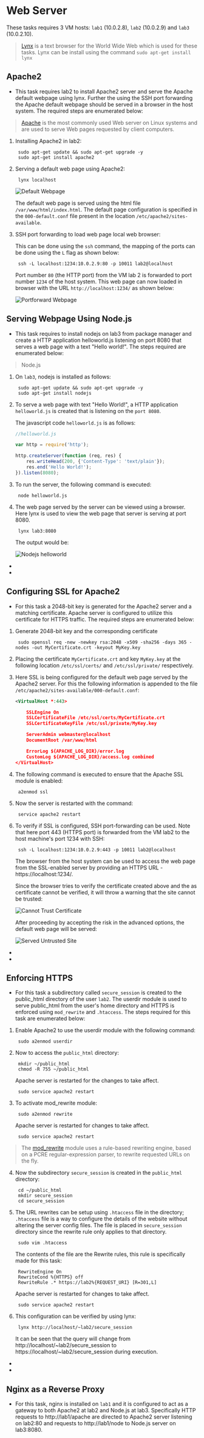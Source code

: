 # Web Server
These tasks requires 3 VM hosts: `lab1` (10.0.2.8), `lab2` (10.0.2.9) and `lab3` (10.0.2.10). 

> [Lynx](https://lynx.browser.org/ "Lynx Reference") is a text browser for the World Wide Web which is used for these tasks. Lynx can be install using the command `sudo apt-get install lynx`

## Apache2

- This task requires lab2 to install Apache2 server and serve the Apache default webpage using lynx. Further the using the SSH port forwarding the Apache default webpage should be served in a browser in the host system. The required steps are enumerated below:

>[Apache](https://help.ubuntu.com/lts/serverguide/httpd.html "Apache Web Server Reference") is the most commonly used Web server on Linux systems and are used to serve Web pages requested by client computers. 

1. Installing Apache2 in lab2: 

        sudo apt-get update && sudo apt-get upgrade -y
        sudo apt-get install apache2

2. Serving a default web page using Apache2:

        lynx localhost

    ![Default Webpage](./images/1_default_webpage.png)

    The default web page is served using the html file `/var/www/html/index.html`. The default page configuration is specified in the `000-default.conf` file present in the location `/etc/apache2/sites-available`.

3. SSH port forwarding to load web page local web browser: 

    This can be done using the `ssh` command, the mapping of the ports can be done using the `L` flag as shown below:

        ssh -L localhost:1234:10.0.2.9:80 -p 10011 lab2@localhost
    
    Port number `80` (the HTTP port) from the VM lab 2 is forwarded to port number `1234` of the host system. This web page can now loaded in browser with the URL `http://localhost:1234/` as shown below: 

    ![Portforward Webpage](./images/2_portforward_webpage.png)

## Serving Webpage Using Node.js

- This task requires to install nodejs on lab3 from package manager and create a HTTP application helloworld.js listening on port 8080 that serves a web page
with a text "Hello world!". The steps required are enumerated below:

>Node.js 

1. On `lab3`, nodejs is installed as follows:

        sudo apt-get update && sudo apt-get upgrade -y
        sudo apt-get install nodejs

2. To serve a web page with text "Hello World!", a HTTP application `helloworld.js` is created that is listening on the `port 8080`.

    The javascript code `helloworld.js` is as follows:

    ```javascript
    //helloworld.js

    var http = require('http');

    http.createServer(function (req, res) {
        res.writeHead(200, {'Content-Type': 'text/plain'});
        res.end('Hello World!');
    }).listen(8080);
    ```   

3. To run the server, the following command is executed:

        node helloworld.js 

4. The web page served by the server can be viewed using a browser. Here lynx is used to view the web page that server is serving at port 8080. 

        lynx lab3:8080

    The output would be:
    
    ![Nodejs helloworld](./images/3_nodejs_helloworld.png)

- 

-  

## Configuring SSL for Apache2

- For this task a 2048-bit key is generated for the Apache2 server and a matching certificate. Apache server is configured to utilize this certificate for HTTPS traffic. The required steps are enumerated below:

1. Generate 2048-bit key and the corresponding certificate

        sudo openssl req -new -newkey rsa:2048 -x509 -sha256 -days 365 -nodes -out MyCertificate.crt -keyout MyKey.key
2. Placing the certificate `MyCertificate.crt` and key `MyKey.key` at the following location `/etc/ssl/certs/` and `/etc/ssl/private/` respectively.
3. Here SSL is being configured for the default web page served by the Apache2 server. For this the following information is appended to the file `/etc/apache2/sites-available/000-default.conf`:

    ``` xml
    <VirtualHost *:443>

        SSLEngine On
        SSLCertificateFile /etc/ssl/certs/MyCertificate.crt
        SSLCertificateKeyFile /etc/ssl/private/MyKey.key

        ServerAdmin webmaster@localhost
        DocumentRoot /var/www/html

        ErrorLog ${APACHE_LOG_DIR}/error.log
        CustomLog ${APACHE_LOG_DIR}/access.log combined
    </VirtualHost>
    ```
4. The following command is executed to ensure that the Apache SSL module is enabled:

        a2enmod ssl
5. Now the server is restarted with the command:

        service apache2 restart
6. To verify if SSL is configured, SSH port-forwarding can be used. Note that here port 443 (HTTPS port) is forwarded from the VM lab2 to the host machine's port 1234 with SSH:

        ssh -L localhost:1234:10.0.2.9:443 -p 10011 lab2@localhost

    The browser from the host system can be used to access the web page from the SSL-enabled server by providing an HTTPS URL - https://localhost:1234/.

    Since the browser tries to verify the certificate created above and the as certificate cannot be verified, it will throw a warning that the site cannot be trusted:

    ![Cannot Trust Certificate](./images/4_cannot_verify.png)

    After proceeding by accepting the risk in the advanced options, the default web page will be served:

    ![Served Untrusted Site](./images/5_loads_webpage.png)

-

-

## Enforcing HTTPS

- For this task a subdirectory called `secure_session` is created to the public_html directory of the user `lab2`. The userdir module is used to serve public_html from the user's home directory and HTTPS is enforced using `mod_rewrite` and `.htaccess`. The steps required for this task are enumerated below:

1. Enable Apache2 to use the userdir module with the following command:

        sudo a2enmod userdir
2. Now to access the `public_html` directory:

        mkdir ~/public_html
        chmod -R 755 ~/public_html

    Apache server is restarted for the changes to take affect.

        sudo service apache2 restart
3. To activate mod_rewrite module:

        sudo a2enmod rewrite
    Apache server is restarted for changes to take affect.

        sudo service apache2 restart

>The [mod_rewrite](https://httpd.apache.org/docs/2.4/mod/mod_rewrite.html "mod_rewrite module reference") module uses a rule-based rewriting engine, based on a PCRE regular-expression parser, to rewrite requested URLs on the fly.

4. Now the subdirectory `secure_session` is created in the `public_html` directory:

        cd ~/public_html
        mkdir secure_session
        cd secure_session

5. The URL rewrites can be setup using `.htaccess` file in the directory; `.htaccess` file is a way to configure the details of the website without altering the server config files. The file is placed in `secure_session` directory since the rewrite rule only applies to that directory.

        sudo vim .htaccess

    The contents of the file are the Rewrite rules, this rule is specifically made for this task:

        RewriteEngine On
	    RewriteCond %{HTTPS} off
	    RewriteRule .* https://lab2%{REQUEST_URI} [R=301,L]
    
    Apache server is restarted for changes to take affect.

        sudo service apache2 restart

6. This configuration can be verified by using lynx:

        lynx http://localhost/~lab2/secure_session
    
    It can be seen that the query will change from http://localhost/~lab2/secure_session to https://localhost/~lab2/secure_session during execution.

- 

- 

## Nginx as a Reverse Proxy

- For this task, nginx is installed on `lab1` and it is configured to act as a gateway to both Apache2 at lab2 and Node.js at lab3. Specifically HTTP requests to http://lab1/apache are directed to Apache2 server listening on lab2:80 and requests to http://lab1/node to Node.js server on lab3:8080.